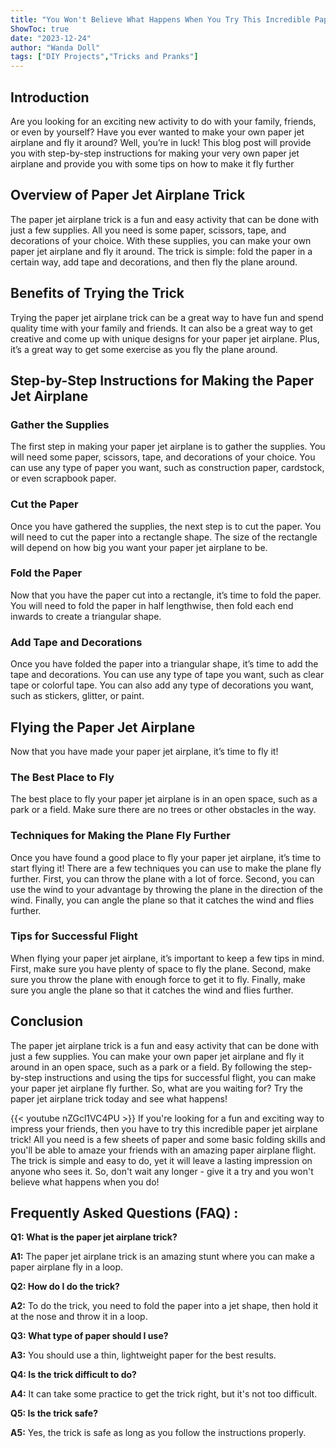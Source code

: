 ```yaml
---
title: "You Won't Believe What Happens When You Try This Incredible Paper Jet Airplane Trick!"
ShowToc: true 
date: "2023-12-24"
author: "Wanda Doll" 
tags: ["DIY Projects","Tricks and Pranks"]
---
```

## Introduction

Are you looking for an exciting new activity to do with your family, friends, or even by yourself? Have you ever wanted to make your own paper jet airplane and fly it around? Well, you’re in luck! This blog post will provide you with step-by-step instructions for making your very own paper jet airplane and provide you with some tips on how to make it fly further

## Overview of Paper Jet Airplane Trick

The paper jet airplane trick is a fun and easy activity that can be done with just a few supplies. All you need is some paper, scissors, tape, and decorations of your choice. With these supplies, you can make your own paper jet airplane and fly it around. The trick is simple: fold the paper in a certain way, add tape and decorations, and then fly the plane around.

## Benefits of Trying the Trick

Trying the paper jet airplane trick can be a great way to have fun and spend quality time with your family and friends. It can also be a great way to get creative and come up with unique designs for your paper jet airplane. Plus, it’s a great way to get some exercise as you fly the plane around.

## Step-by-Step Instructions for Making the Paper Jet Airplane

### Gather the Supplies

The first step in making your paper jet airplane is to gather the supplies. You will need some paper, scissors, tape, and decorations of your choice. You can use any type of paper you want, such as construction paper, cardstock, or even scrapbook paper.

### Cut the Paper

Once you have gathered the supplies, the next step is to cut the paper. You will need to cut the paper into a rectangle shape. The size of the rectangle will depend on how big you want your paper jet airplane to be.

### Fold the Paper

Now that you have the paper cut into a rectangle, it’s time to fold the paper. You will need to fold the paper in half lengthwise, then fold each end inwards to create a triangular shape.

### Add Tape and Decorations

Once you have folded the paper into a triangular shape, it’s time to add the tape and decorations. You can use any type of tape you want, such as clear tape or colorful tape. You can also add any type of decorations you want, such as stickers, glitter, or paint.

## Flying the Paper Jet Airplane

Now that you have made your paper jet airplane, it’s time to fly it!

### The Best Place to Fly

The best place to fly your paper jet airplane is in an open space, such as a park or a field. Make sure there are no trees or other obstacles in the way.

### Techniques for Making the Plane Fly Further

Once you have found a good place to fly your paper jet airplane, it’s time to start flying it! There are a few techniques you can use to make the plane fly further. First, you can throw the plane with a lot of force. Second, you can use the wind to your advantage by throwing the plane in the direction of the wind. Finally, you can angle the plane so that it catches the wind and flies further.

### Tips for Successful Flight

When flying your paper jet airplane, it’s important to keep a few tips in mind. First, make sure you have plenty of space to fly the plane. Second, make sure you throw the plane with enough force to get it to fly. Finally, make sure you angle the plane so that it catches the wind and flies further.

## Conclusion

The paper jet airplane trick is a fun and easy activity that can be done with just a few supplies. You can make your own paper jet airplane and fly it around in an open space, such as a park or a field. By following the step-by-step instructions and using the tips for successful flight, you can make your paper jet airplane fly further. So, what are you waiting for? Try the paper jet airplane trick today and see what happens!

{{< youtube nZGcl1VC4PU >}} 
If you're looking for a fun and exciting way to impress your friends, then you have to try this incredible paper jet airplane trick! All you need is a few sheets of paper and some basic folding skills and you'll be able to amaze your friends with an amazing paper airplane flight. The trick is simple and easy to do, yet it will leave a lasting impression on anyone who sees it. So, don't wait any longer - give it a try and you won't believe what happens when you do!

## Frequently Asked Questions (FAQ) :
**Q1: What is the paper jet airplane trick?**

**A1:** The paper jet airplane trick is an amazing stunt where you can make a paper airplane fly in a loop. 

**Q2: How do I do the trick?**

**A2:** To do the trick, you need to fold the paper into a jet shape, then hold it at the nose and throw it in a loop. 

**Q3: What type of paper should I use?**

**A3:** You should use a thin, lightweight paper for the best results. 

**Q4: Is the trick difficult to do?**

**A4:** It can take some practice to get the trick right, but it's not too difficult. 

**Q5: Is the trick safe?**

**A5:** Yes, the trick is safe as long as you follow the instructions properly.



